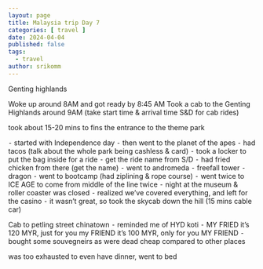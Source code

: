 ```yaml
---
layout: page
title: Malaysia trip Day 7
categories: [ travel ]
date: 2024-04-04
published: false
tags:
  - travel
author: srikomm
---
```


Genting highlands

Woke up around 8AM and got ready by 8:45 AM
Took a cab to the Genting Highlands around 9AM (take start time & arrival time S&D for cab rides)

took about 15-20 mins to fins the entrance to the theme park

⁃ started with Independence day
⁃ then went to the planet of the apes
⁃ had tacos (talk about the whole park being cashless & card)
⁃ took a locker to put the bag inside for a ride
⁃ get the ride name from S/D
⁃ had fried chicken from there (get the name)
⁃ went to andromeda
⁃ freefall tower
⁃ dragon
⁃ went to bootcamp (had ziplining & rope course)
⁃ went twice to ICE AGE to come from middle of the line twice
⁃ night at the museum & roller coaster was closed
⁃ realized we’ve covered everything, and left for the casino
⁃ it wasn’t great, so took the skycab down the hill (15 mins cable car)

Cab to petling street chinatown
⁃ reminded me of HYD koti
⁃ MY FRIED it’s 120 MYR, just for you my FRIEND it’s 100 MYR, only for you MY FRIEND
⁃ bought some souvegneirs as were dead cheap compared to other places

was too exhausted to even have dinner, went to bed 

